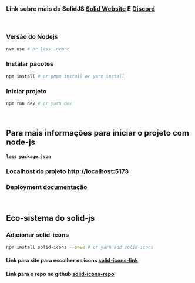 ### Link sobre mais do SolidJS [Solid Website](https://solidjs.com) E [Discord](https://discord.com/invite/solidjs)

<br />

### Versão do Nodejs 

```zsh
nvm use # or less .nvmrc
```

### Instalar pacotes

```bash
npm install # or pnpm install or yarn install
```

### Iniciar projeto
```zsh
npm run dev # or yarn dev
```
<br />

## Para mais informações para iniciar o projeto com node-js
#### `less package.json`

### Localhost do projeto [http://localhost:5173](http://localhost:5173)

### Deployment [documentação](https://vitejs.dev/guide/static-deploy.html)

<br />

## Eco-sistema do solid-js

### Adicionar solid-icons
```zsh
npm install solid-icons --save # or yarn add solid-icons
```
#### Link para site para escolher os icons [solid-icons-link](https://solid-icons.vercel.app/)

#### Link para o repo no github [solid-icons-repo](https://github.com/x64Bits/solid-icons)